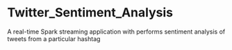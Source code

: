 # Twitter_Sentiment_Analysis
A real-time Spark streaming application with performs sentiment analysis of tweets from a particular hashtag
